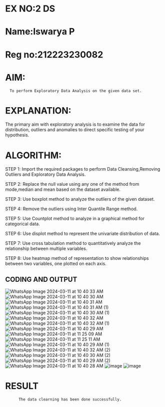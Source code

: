 # EX NO:2 DS
# Name:Iswarya P
# Reg no:212223230082
# AIM:
      To perform Exploratory Data Analysis on the given data set.
      
# EXPLANATION:
  The primary aim with exploratory analysis is to examine the data for distribution, outliers and anomalies to direct specific testing of your hypothesis.
  
# ALGORITHM:
STEP 1: Import the required packages to perform Data Cleansing,Removing Outliers and Exploratory Data Analysis.

STEP 2: Replace the null value using any one of the method from mode,median and mean based on the dataset available.

STEP 3: Use boxplot method to analyze the outliers of the given dataset.

STEP 4: Remove the outliers using Inter Quantile Range method.

STEP 5: Use Countplot method to analyze in a graphical method for categorical data.

STEP 6: Use displot method to represent the univariate distribution of data.

STEP 7: Use cross tabulation method to quantitatively analyze the relationship between multiple variables.

STEP 8: Use heatmap method of representation to show relationships between two variables, one plotted on each axis.

## CODING AND OUTPUT
![WhatsApp Image 2024-03-11 at 10 40 33 AM](https://github.com/Iswarya0580/EXNO2DS/assets/149989171/c73b00e7-ab14-46e5-9027-303e849d5ac2)
![WhatsApp Image 2024-03-11 at 10 40 30 AM](https://github.com/Iswarya0580/EXNO2DS/assets/149989171/97b31d1c-c924-4713-a860-4431214151bb)
![WhatsApp Image 2024-03-11 at 10 40 31 AM](https://github.com/Iswarya0580/EXNO2DS/assets/149989171/ff6a3a38-5478-4b59-8cda-645e48792f27)
![WhatsApp Image 2024-03-11 at 10 40 31 AM (1)](https://github.com/Iswarya0580/EXNO2DS/assets/149989171/2b290fd2-5116-4ab4-afec-042c3d86fd81)
![WhatsApp Image 2024-03-11 at 10 40 30 AM (1)](https://github.com/Iswarya0580/EXNO2DS/assets/149989171/87e3b361-5cbb-4e8c-8262-3d2ddde43561)
![WhatsApp Image 2024-03-11 at 10 40 32 AM](https://github.com/Iswarya0580/EXNO2DS/assets/149989171/70f0b698-b657-4ef5-86d5-1b67f85b317f)
![WhatsApp Image 2024-03-11 at 10 40 32 AM (1)](https://github.com/Iswarya0580/EXNO2DS/assets/149989171/b5b18413-c0f6-4eb0-b899-78b536287c86)
![WhatsApp Image 2024-03-11 at 10 40 29 AM](https://github.com/Iswarya0580/EXNO2DS/assets/149989171/dc2530aa-6833-4abf-a02d-b0fd952ad360)
![WhatsApp Image 2024-03-11 at 11 25 09 AM](https://github.com/Iswarya0580/EXNO2DS/assets/149989171/cc2f04f1-62e7-44e1-afed-bfc00db0a231)
![WhatsApp Image 2024-03-11 at 11 25 11 AM](https://github.com/Iswarya0580/EXNO2DS/assets/149989171/5c58da16-a182-46fd-908a-183c7acd0bfd)
![WhatsApp Image 2024-03-11 at 10 40 29 AM (1)](https://github.com/Iswarya0580/EXNO2DS/assets/149989171/ec6300ff-3435-4511-b58f-9947bcf97952)
![WhatsApp Image 2024-03-11 at 10 40 32 AM (2)](https://github.com/Iswarya0580/EXNO2DS/assets/149989171/96c0c8cb-bdb3-4b11-9d45-99c1e052c3b2)
![WhatsApp Image 2024-03-11 at 10 40 30 AM (2)](https://github.com/Iswarya0580/EXNO2DS/assets/149989171/3cea6b9d-30ae-450d-a1e2-89489b2eeef8)
![WhatsApp Image 2024-03-11 at 10 40 29 AM (2)](https://github.com/Iswarya0580/EXNO2DS/assets/149989171/3024d3d8-2e35-4de7-81c8-19e2056025a3)
![WhatsApp Image 2024-03-11 at 10 40 28 AM](https://github.com/Iswarya0580/EXNO2DS/assets/149989171/17bf71d5-5d72-40da-aa05-164d3c6526b2)
![image](https://github.com/Iswarya0580/EXNO2DS/assets/149989171/4565c7af-da87-4010-bd3e-0cdcbcf5aa37)
![image](https://github.com/Iswarya0580/EXNO2DS/assets/149989171/978417ea-d625-474e-92f1-601ddc78f205)



# RESULT
          The data clearning has been done successfully.        
